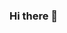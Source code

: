 ### Hi there 👋

<!--
**Talkinho/Talkinho** is a ✨ _special_ ✨ repository because its `README.md` (this file) appears on your GitHub profile.

Here are some ideas to get you started:

- 📫 How to reach me: richard.oliveira98@hotmail.com


-->
